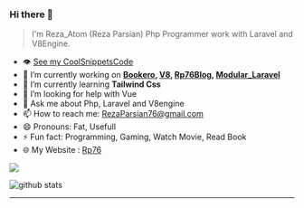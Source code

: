 ### Hi there 👋

> I'm Reza_Atom (Reza Parsian) Php Programmer work with Laravel and V8Engine.

- 👁️ [See my CoolSnippetsCode](https://github.com/RezaParsian/CoolSnippetsCode)
- 🔭 I’m currently working on **[Bookero](https://bookero.ir/), [V8](https://github.com/v8enginephp/Core), [Rp76Blog](https://github.com/RezaParsian/Rp76Blog), [Modular_Laravel](https://github.com/RezaParsian/Modular_Laravel)**
- 🌱 I’m currently learning **Tailwind Css**
- 🤔 I’m looking for help with Vue
- 💬 Ask me about Php, Laravel and V8engine
- 📫 How to reach me: RezaParsian76@gmail.com
- 😄 Pronouns: Fat, Usefull
- ⚡ Fun fact: Programming, Gaming, Watch Movie, Read Book
- 🌐 My Website : <a href="https://rp76.ir">Rp76</a>

<img align="center" src="https://github-readme-stats.vercel.app/api/top-langs/?username=rezaparsian&hide=javascript,html,C%23,css,shaderlab&layout=compact" />

![github stats](https://github-readme-stats.vercel.app/api?username=RezaParsian&show_icons=true&include_all_commits=true)
  
-----------------

<!-- VIRGOOL:START -->
<!-- VIRGOOL:END -->
